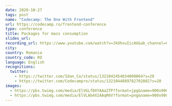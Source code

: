 ```yaml
---
date: 2020-10-27
tags: post
name: "Codecamp: The One With Frontend"
url: https://codecamp.ro/frontend-conference
type: conference
title: Packages for mass consumption
slides_url:
recording_url: https://www.youtube.com/watch?v=JkOhxuIicAU&ab_channel=CodecampRomania
city:
country: Romania
country_code: RO
language: English
recognitions:
  twitter:
    - https://twitter.com/Idan_Co/status/1321042454834008064?s=20
    - https://twitter.com/Codecampro/status/1321044889782702082?s=20
images:
  - https://pbs.twimg.com/media/ElVGLf0XYAAa2TP?format=jpg&name=900x900
  - https://pbs.twimg.com/media/ElVLAb4XIAAqR6V?format=png&name=900x900
---
```

